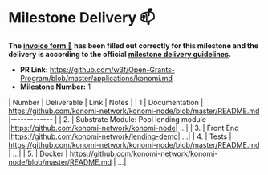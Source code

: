 # Milestone Delivery :mailbox:

**The [invoice form :pencil:](https://forms.gle/8Wx7nxtq8fKrsuEz8) has been filled out correctly for this milestone and the delivery is according to the official [milestone delivery guidelines](https://github.com/w3f/General-Grants-Program/blob/master/grants/milestone-deliverables-guidelines.md).**  

* **PR Link:** https://github.com/w3f/Open-Grants-Program/blob/master/applications/konomi.md
* **Milestone Number:** 1


| Number | Deliverable | Link | Notes |
| 1 | Documentation | https://github.com/konomi-network/konomi-node/blob/master/README.md |------------- |
| 2. | Substrate Module: Pool lending module |https://github.com/konomi-network/konomi-node| ...| 
| 3.  | Front End |https://github.com/konomi-network/lending-demo| ...|
| 4. | Tests | https://github.com/konomi-network/konomi-node/blob/master/README.md | ...| 
| 5. | Docker | https://github.com/konomi-network/konomi-node/blob/master/README.md | ...| 
